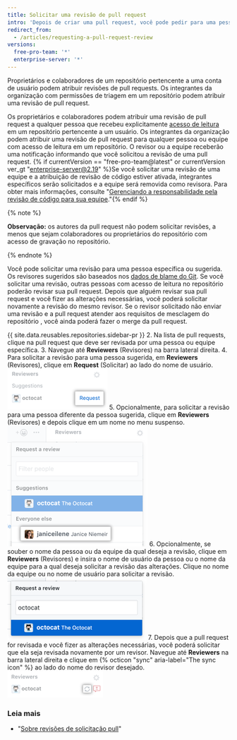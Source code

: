 ```yaml
---
title: Solicitar uma revisão de pull request
intro: 'Depois de criar uma pull request, você pode pedir para uma pessoa específica revisar as alterações propostas. Se você for um integrante da organização, poderá pedir para uma equipe específica revisar suas alterações.'
redirect_from:
  - /articles/requesting-a-pull-request-review
versions:
  free-pro-team: '*'
  enterprise-server: '*'
---
```


Proprietários e colaboradores de um repositório pertencente a uma conta de usuário podem atribuir revisões de pull requests. Os integrantes da organização com permissões de triagem em um repositório podem atribuir uma revisão de pull request.

Os proprietários e colaboradores podem atribuir uma revisão de pull request a qualquer pessoa que recebeu explicitamente [acesso de leitura](/articles/access-permissions-on-github) em um repositório pertencente a um usuário. Os integrantes da organização podem atribuir uma revisão de pull request para qualquer pessoa ou equipe com acesso de leitura em um repositório. O revisor ou a equipe receberão uma notificação informando que você solicitou a revisão de uma pull request. {% if currentVersion == "free-pro-team@latest" or currentVersion ver_gt "enterprise-server@2.19" %}Se você solicitar uma revisão de uma equipe e a atribuição de revisão de código estiver ativada, integrantes específicos serão solicitados e a equipe será removida como revisora. Para obter mais informações, consulte "[Gerenciando a responsabilidade pela revisão de código para sua equipe](/github/setting-up-and-managing-organizations-and-teams/managing-code-review-assignment-for-your-team)."{% endif %}

{% note %}

**Observação:** os autores da pull request não podem solicitar revisões, a menos que sejam colaboradores ou proprietários do repositório com acesso de gravação no repositório.

{% endnote %}

Você pode solicitar uma revisão para uma pessoa específica ou sugerida. Os revisores sugeridos são baseados nos [dados de blame do Git](/articles/tracking-changes-in-a-file/). Se você solicitar uma revisão, outras pessoas com acesso de leitura no repositório poderão revisar sua pull request. Depois que alguém revisar sua pull request e você fizer as alterações necessárias, você poderá solicitar novamente a revisão do mesmo revisor. Se o revisor solicitado não enviar uma revisão e a pull request atender aos requisitos de mesclagem do repositório [](/articles/defining-the-mergeability-of-pull-requests), você ainda poderá fazer o merge da pull request.

{{ site.data.reusables.repositories.sidebar-pr }}
2. Na lista de pull requests, clique na pull request que deve ser revisada por uma pessoa ou equipe específica.
3. Navegue até **Reviewers** (Revisores) na barra lateral direita.
4. Para solicitar a revisão para uma pessoa sugerida, em **Reviewers** (Revisores), clique em **Request** (Solicitar) ao lado do nome de usuário. ![Ícone de solicitação de revisores da barra lateral direita](/assets/images/help/pull_requests/request-suggested-review.png)
5. Opcionalmente, para solicitar a revisão para uma pessoa diferente da pessoa sugerida, clique em **Reviewers** (Revisores) e depois clique em um nome no menu suspenso. ![Ícone de engrenagem de revisores da barra lateral direita](/assets/images/help/pull_requests/request-a-review-not-suggested.png)
6. Opcionalmente, se souber o nome da pessoa ou da equipe da qual deseja a revisão, clique em **Reviewers** (Revisores) e insira o nome de usuário da pessoa ou o nome da equipe para a qual deseja solicitar a revisão das alterações. Clique no nome da equipe ou no nome de usuário para solicitar a revisão. ![Campo para inserir um nome de usuário do revisor e menu com nome do revisor](/assets/images/help/pull_requests/choose-pull-request-reviewer.png)
7. Depois que a pull request for revisada e você fizer as alterações necessárias, você poderá solicitar que ela seja revisada novamente por um revisor. Navegue até **Reviewers** na barra lateral direita e clique em {% octicon "sync" aria-label="The sync icon" %} ao lado do nome do revisor desejado. ![Ícone de sincronização de re-revisão na barra lateral direita](/assets/images/help/pull_requests/request-re-review.png)

### Leia mais

- "[Sobre revisões de solicitação pull](/articles/about-pull-request-reviews)"
